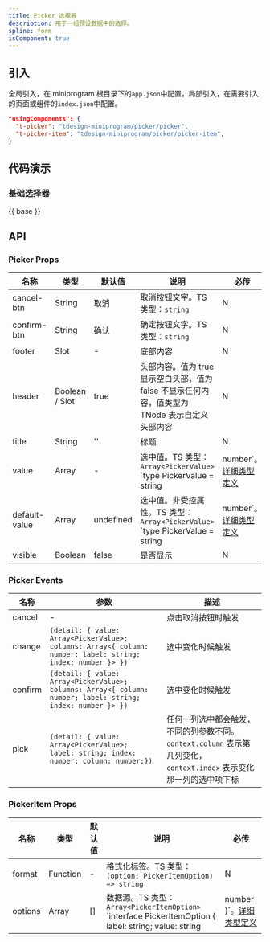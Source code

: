 ```yaml
---
title: Picker 选择器
description: 用于一组预设数据中的选择。
spline: form
isComponent: true
---
```


## 引入

全局引入，在 miniprogram 根目录下的`app.json`中配置，局部引入，在需要引入的页面或组件的`index.json`中配置。

```json
"usingComponents": {
  "t-picker": "tdesign-miniprogram/picker/picker",
  "t-picker-item": "tdesign-miniprogram/picker/picker-item",
}
```

## 代码演示

### 基础选择器

{{ base }}

## API
### Picker Props

名称 | 类型 | 默认值 | 说明 | 必传
-- | -- | -- | -- | --
cancel-btn | String | 取消 | 取消按钮文字。TS 类型：`string` | N
confirm-btn | String | 确认 | 确定按钮文字。TS 类型：`string` | N
footer | Slot | - | 底部内容 | N
header | Boolean / Slot | true | 头部内容。值为 true 显示空白头部，值为 false 不显示任何内容，值类型为 TNode 表示自定义头部内容 | N
title | String | '' | 标题 | N
value | Array | - | 选中值。TS 类型：`Array<PickerValue>` `type PickerValue = string | number`。[详细类型定义](https://github.com/Tencent/tdesign-miniprogram/tree/develop/src/picker/type.ts) | N
default-value | Array | undefined | 选中值。非受控属性。TS 类型：`Array<PickerValue>` `type PickerValue = string | number`。[详细类型定义](https://github.com/Tencent/tdesign-miniprogram/tree/develop/src/picker/type.ts) | N
visible | Boolean | false | 是否显示 | N

### Picker Events

名称 | 参数 | 描述
-- | -- | --
cancel | - | 点击取消按钮时触发
change | `(detail: { value: Array<PickerValue>; columns: Array<{ column: number; label: string; index: number }> })` | 选中变化时候触发
confirm | `(detail: { value: Array<PickerValue>; columns: Array<{ column: number; label: string; index: number }> })` | 选中变化时候触发
pick | `(detail: { value: Array<PickerValue>;  label: string; index: number; column: number;})` | 任何一列选中都会触发，不同的列参数不同。`context.column` 表示第几列变化，`context.index` 表示变化那一列的选中项下标

### PickerItem Props

名称 | 类型 | 默认值 | 说明 | 必传
-- | -- | -- | -- | --
format | Function | - | 格式化标签。TS 类型：`(option: PickerItemOption) => string` | N
options | Array | [] | 数据源。TS 类型：`Array<PickerItemOption>` `interface PickerItemOption { label: string; value: string | number }`。[详细类型定义](https://github.com/Tencent/tdesign-miniprogram/tree/develop/src/picker/type.ts) | N
